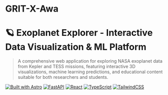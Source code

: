 # GRIT-X-Awa
# 🪐 Exoplanet Explorer - Interactive Data Visualization & ML Platform

> A comprehensive web application for exploring NASA exoplanet data from Kepler and TESS missions, featuring interactive 3D visualizations, machine learning predictions, and educational content suitable for both researchers and students.

[![Built with Astro](https://img.shields.io/badge/Built%20with-Astro-FF5D01?logo=astro)](https://astro.build)
[![FastAPI](https://img.shields.io/badge/FastAPI-009688?logo=fastapi&logoColor=white)](https://fastapi.tiangolo.com/)
[![React](https://img.shields.io/badge/React-61DAFB?logo=react&logoColor=black)](https://reactjs.org/)
[![TypeScript](https://img.shields.io/badge/TypeScript-3178C6?logo=typescript&logoColor=white)](https://www.typescriptlang.org/)
[![TailwindCSS](https://img.shields.io/badge/Tailwind-38B2AC?logo=tailwind-css&logoColor=white)](https://tailwindcss.com/)